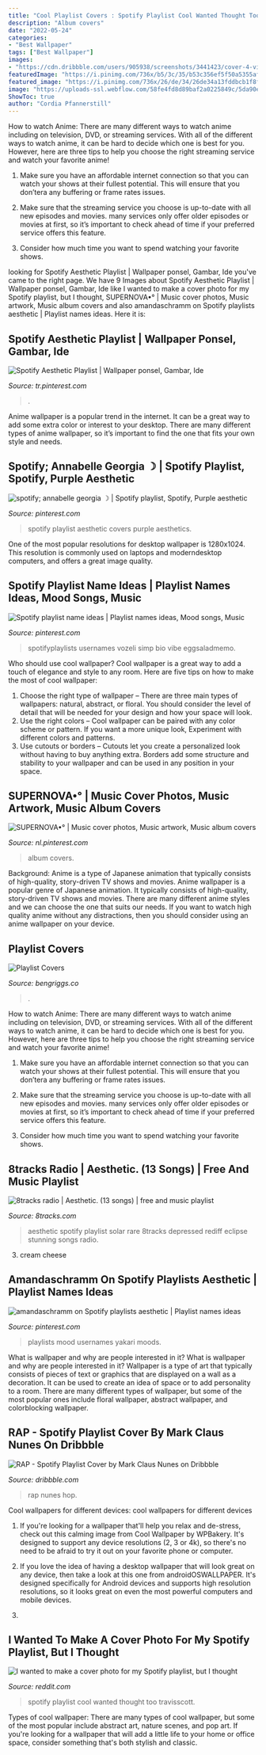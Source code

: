 ```yaml
---
title: "Cool Playlist Covers : Spotify Playlist Cool Wanted Thought Too Travisscott"
description: "Album covers"
date: "2022-05-24"
categories:
- "Best Wallpaper"
tags: ["Best Wallpaper"]
images:
- "https://cdn.dribbble.com/users/905938/screenshots/3441423/cover-4-vinyl-dribbble.jpg"
featuredImage: "https://i.pinimg.com/736x/b5/3c/35/b53c356ef5f50a5355af722d3d42557b.jpg"
featured_image: "https://i.pinimg.com/736x/26/de/34/26de34a13fddbcb1f8f0976abe2d982f.jpg"
image: "https://uploads-ssl.webflow.com/58fe4fd8d89baf2a0225849c/5da90e040ba99ad2ce10f15e_SFND.jpg"
ShowToc: true
author: "Cordia Pfannerstill"
---
```



How to watch Anime: There are many different ways to watch anime including on television, DVD, or streaming services.
With all of the different ways to watch anime, it can be hard to decide which one is best for you. However, here are three tips to help you choose the right streaming service and watch your favorite anime!
1. Make sure you have an affordable internet connection so that you can watch your shows at their fullest potential. This will ensure that you don’tera any buffering or frame rates issues.

2. Make sure that the streaming service you choose is up-to-date with all new episodes and movies. many services only offer older episodes or movies at first, so it’s important to check ahead of time if your preferred service offers this feature.

3. Consider how much time you want to spend watching your favorite shows.

	

		
looking for Spotify Aesthetic Playlist | Wallpaper ponsel, Gambar, Ide you've came to the right page. We have 9 Images about Spotify Aesthetic Playlist | Wallpaper ponsel, Gambar, Ide like I wanted to make a cover photo for my Spotify playlist, but I thought, SUPERNOVA•° | Music cover photos, Music artwork, Music album covers and also amandaschramm on Spotify playlists aesthetic | Playlist names ideas. Here it is:
		
    
## Spotify Aesthetic Playlist | Wallpaper Ponsel, Gambar, Ide

<img loading=lazy src="https://i.pinimg.com/736x/b5/3c/35/b53c356ef5f50a5355af722d3d42557b.jpg" onerror="this.onerror=null;this.src='https://tse1.mm.bing.net/th?id=OIP.DmPOCDYiY_J42jzKFOEUUQHaNK&amp;pid=15.1';" alt="Spotify Aesthetic Playlist | Wallpaper ponsel, Gambar, Ide">

_Source: tr.pinterest.com_

>. 

	

Anime wallpaper is a popular trend in the internet. It can be a great way to add some extra color or interest to your desktop. There are many different types of anime wallpaper, so it’s important to find the one that fits your own style and needs.

    
## Spotify; Annabelle Georgia ☽ | Spotify Playlist, Spotify, Purple Aesthetic

<img loading=lazy src="https://i.pinimg.com/736x/13/f9/0a/13f90abc4ec4b2ba60813cd593db4a2c.jpg" onerror="this.onerror=null;this.src='https://tse4.mm.bing.net/th?id=OIP.soqI2vUvkBBXsOj7kd6YEwHaQA&amp;pid=15.1';" alt="spotify; annabelle georgia ☽ | Spotify playlist, Spotify, Purple aesthetic">

_Source: pinterest.com_

>spotify playlist aesthetic covers purple aesthetics. 

	

One of the most popular resolutions for desktop wallpaper is 1280x1024. This resolution is commonly used on laptops and moderndesktop computers, and offers a great image quality.

    
## Spotify Playlist Name Ideas | Playlist Names Ideas, Mood Songs, Music

<img loading=lazy src="https://i.pinimg.com/736x/26/de/34/26de34a13fddbcb1f8f0976abe2d982f.jpg" onerror="this.onerror=null;this.src='https://tse2.mm.bing.net/th?id=OIP.HZccNHWmuq1_z1XF4BLTzAHaNL&amp;pid=15.1';" alt="Spotify playlist name ideas | Playlist names ideas, Mood songs, Music">

_Source: pinterest.com_

>spotifyplaylists usernames vozeli simp bio vibe eggsaladmemo. 

	

Who should use cool wallpaper?
Cool wallpaper is a great way to add a touch of elegance and style to any room. Here are five tips on how to make the most of cool wallpaper: 
1) Choose the right type of wallpaper – There are three main types of wallpapers: natural, abstract, or floral. You should consider the level of detail that will be needed for your design and how your space will look. 
2) Use the right colors – Cool wallpaper can be paired with any color scheme or pattern. If you want a more unique look, Experiment with different colors and patterns. 
3) Use cutouts or borders – Cutouts let you create a personalized look without having to buy anything extra. Borders add some structure and stability to your wallpaper and can be used in any position in your space.

    
## SUPERNOVA•° | Music Cover Photos, Music Artwork, Music Album Covers

<img loading=lazy src="https://i.pinimg.com/736x/f5/51/7c/f5517cb156cf4176e929137e3363c08d.jpg" onerror="this.onerror=null;this.src='https://tse4.mm.bing.net/th?id=OIP.j1k6pGWXB1q4DkLzHrbP9AHaHa&amp;pid=15.1';" alt="SUPERNOVA•° | Music cover photos, Music artwork, Music album covers">

_Source: nl.pinterest.com_

>album covers. 

	

Background: Anime is a type of Japanese animation that typically consists of high-quality, story-driven TV shows and movies.
Anime wallpaper is a popular genre of Japanese animation. It typically consists of high-quality, story-driven TV shows and movies. There are many different anime styles and we can choose the one that suits our needs. If you want to watch high quality anime without any distractions, then you should consider using an anime wallpaper on your device.

    
## Playlist Covers

<img loading=lazy src="https://uploads-ssl.webflow.com/58fe4fd8d89baf2a0225849c/5da90e040ba99ad2ce10f15e_SFND.jpg" onerror="this.onerror=null;this.src='https://tse3.mm.bing.net/th?id=OIP.uafN19x0-71qcCFGYextJQHaHa&amp;pid=15.1';" alt="Playlist Covers">

_Source: bengriggs.co_

>. 

	

How to watch Anime: There are many different ways to watch anime including on television, DVD, or streaming services.
With all of the different ways to watch anime, it can be hard to decide which one is best for you. However, here are three tips to help you choose the right streaming service and watch your favorite anime!
1. Make sure you have an affordable internet connection so that you can watch your shows at their fullest potential. This will ensure that you don’tera any buffering or frame rates issues.

2. Make sure that the streaming service you choose is up-to-date with all new episodes and movies. many services only offer older episodes or movies at first, so it’s important to check ahead of time if your preferred service offers this feature.

3. Consider how much time you want to spend watching your favorite shows.

    
## 8tracks Radio | Aesthetic. (13 Songs) | Free And Music Playlist

<img loading=lazy src="https://d2ykdu8745rm9t.cloudfront.net/cover/i/012/280/211/11378406_1040283525983674_806442856_n-4185.jpg?rect=0,0,640,640&amp;q=98&amp;fm=jpg&amp;fit=max" onerror="this.onerror=null;this.src='https://tse4.mm.bing.net/th?id=OIP.OIzW-_I4VXgrlbUbPSMCqgD6D6&amp;pid=15.1';" alt="8tracks radio | Aesthetic. (13 songs) | free and music playlist">

_Source: 8tracks.com_

>aesthetic spotify playlist solar rare 8tracks depressed rediff eclipse stunning songs radio. 

	

3. cream cheese 

    
## Amandaschramm On Spotify Playlists Aesthetic | Playlist Names Ideas

<img loading=lazy src="https://i.pinimg.com/originals/38/43/91/38439153a0924ac3cc3318df857fbaf4.jpg" onerror="this.onerror=null;this.src='https://tse4.mm.bing.net/th?id=OIP.mS3cUPe6D0rjn9JRVw4PcAHaO0&amp;pid=15.1';" alt="amandaschramm on Spotify playlists aesthetic | Playlist names ideas">

_Source: pinterest.com_

>playlists mood usernames yakari moods. 

	

What is wallpaper and why are people interested in it?
What is wallpaper and why are people interested in it?
Wallpaper is a type of art that typically consists of pieces of text or graphics that are displayed on a wall as a decoration. It can be used to create an idea of space or to add personality to a room. There are many different types of wallpaper, but some of the most popular ones include floral wallpaper, abstract wallpaper, and colorblocking wallpaper.

    
## RAP - Spotify Playlist Cover By Mark Claus Nunes On Dribbble

<img loading=lazy src="https://cdn.dribbble.com/users/905938/screenshots/3441423/cover-4-vinyl-dribbble.jpg" onerror="this.onerror=null;this.src='https://tse4.mm.bing.net/th?id=OIP.ivtfVBBHIhBuyVph0b2tMAHaFj&amp;pid=15.1';" alt="RAP - Spotify Playlist Cover by Mark Claus Nunes on Dribbble">

_Source: dribbble.com_

>rap nunes hop. 

	

Cool wallpapers for different devices:
cool wallpapers for different devices 

1. If you're looking for a wallpaper that'll help you relax and de-stress, check out this calming image from Cool Wallpaper by WPBakery. It's designed to support any device resolutions (2, 3 or 4k), so there's no need to be afraid to try it out on your favorite phone or computer.

2. If you love the idea of having a desktop wallpaper that will look great on any device, then take a look at this one from androidOSWALLPAPER. It's designed specifically for Android devices and supports high resolution resolutions, so it looks great on even the most powerful computers and mobile devices.

3.

    
## I Wanted To Make A Cover Photo For My Spotify Playlist, But I Thought

<img loading=lazy src="https://preview.redd.it/naa1rljlr0g41.jpg?auto=webp&amp;s=daa3fc0fc1c44d18ef5ab8a2de97f9f445e3af05" onerror="this.onerror=null;this.src='https://tse4.mm.bing.net/th?id=OIP.GlfwNwAoKIR28rcrP3PWgwHaHa&amp;pid=15.1';" alt="I wanted to make a cover photo for my Spotify playlist, but I thought">

_Source: reddit.com_

>spotify playlist cool wanted thought too travisscott. 

	

Types of cool wallpaper:
There are many types of cool wallpaper, but some of the most popular include abstract art, nature scenes, and pop art. If you're looking for a wallpaper that will add a little life to your home or office space, consider something that's both stylish and classic.

